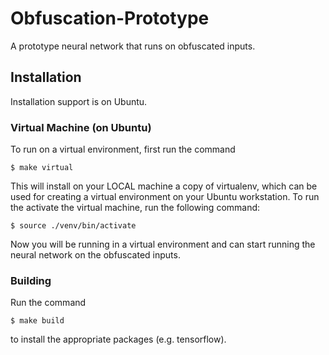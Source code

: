 # Obfuscation-Prototype
A prototype neural network that runs on obfuscated inputs.

## Installation
Installation support is on Ubuntu. 

### Virtual Machine (on Ubuntu)
To run on a virtual environment, first run the command

```shell
$ make virtual
```

This will install on your LOCAL machine a copy of virtualenv, which can be used for creating a virtual environment on your Ubuntu workstation. To run the activate the virtual machine, run the following command:

```shell
$ source ./venv/bin/activate
```

Now you will be running in a virtual environment and can start running the neural network on the obfuscated inputs.

### Building
Run the command
```shell
$ make build
```

to install the appropriate packages (e.g. tensorflow).

